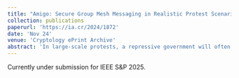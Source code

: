 ```yaml
---
title: "Amigo: Secure Group Mesh Messaging in Realistic Protest Scenarios"
collection: publications
paperurl: 'https://ia.cr/2024/1872'
date: 'Nov 24'
venue: 'Cryptology ePrint Archive'
abstract: 'In large-scale protests, a repressive government will often disable the Internet to thwart communication between protesters. Smartphone mesh networks, which route messages over short range, possibly ephemeral, radio connections between nearby phones, allow protesters to communicate without relying on centralized Internet infrastructure. Unfortunately, prior work on mesh networks does not efficiently support cryptographically secure group messaging (a crucial requirement for protests); prior networks were also evaluated in unrealistically benign network environments which fail to accurately capture the link churn and physical spectrum contention found in realistic protest environments. In this paper, we introduce Amigo, an anonymous mesh messaging system which supports group communication through continuous key agreement, and forwards messages using a novel routing protocol designed to handle the challenges of ad-hoc routing scenarios. Our extensive simulations reveal the poor scalability of prior approaches, the benefits of Amigo's protest-specific optimizations, and the challenges that still must be solved to scale secure mesh networks to protests with thousands of participants.'
---
```

Currently under submission for IEEE S&P 2025.
